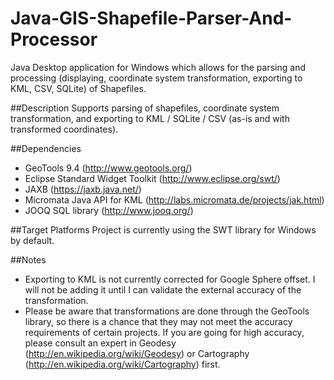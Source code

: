 Java-GIS-Shapefile-Parser-And-Processor
=======================================

Java Desktop application for Windows which allows for the parsing and processing (displaying, coordinate system transformation, exporting to KML, CSV, SQLite) of Shapefiles.

##Description
Supports parsing of shapefiles, coordinate system transformation, and exporting to KML / SQLite / CSV (as-is and with transformed coordinates). 

##Dependencies
- GeoTools 9.4 (http://www.geotools.org/)
- Eclipse Standard Widget Toolkit (http://www.eclipse.org/swt/)
- JAXB (https://jaxb.java.net/)
- Micromata Java API for KML (http://labs.micromata.de/projects/jak.html)
- JOOQ SQL library (http://www.jooq.org/)


##Target Platforms
Project is currently using the SWT library for Windows by default.

##Notes
- Exporting to KML is not currently corrected for Google Sphere offset. I will not be adding it until I can validate the external accuracy of the transformation.
- Please be aware that transformations are done through the GeoTools library, so there is a chance that they may not meet the accuracy requirements of certain projects. If you are going for high accuracy, please consult an expert in Geodesy (http://en.wikipedia.org/wiki/Geodesy) or Cartography (http://en.wikipedia.org/wiki/Cartography) first.
